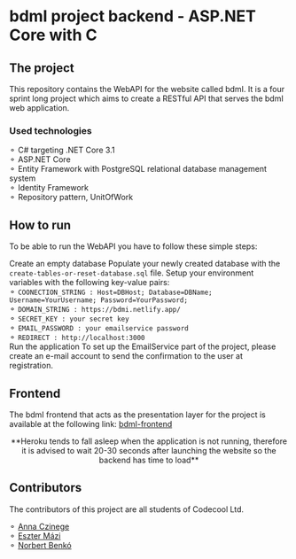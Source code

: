 # bdmI project backend - ASP.NET Core with C

## The project

This repository contains the WebAPI for the website called bdmI. It is a four sprint long project which aims to create a RESTful API that serves the bdmI web application.

### Used technologies

⚬ C# targeting .NET Core 3.1</br>
⚬ ASP.NET Core</br>
⚬ Entity Framework with PostgreSQL relational database management system</br>
⚬ Identity Framework</br>
⚬ Repository pattern, UnitOfWork</br>

## How to run

To be able to run the WebAPI you have to follow these simple steps:

Create an empty database
Populate your newly created database with the `create-tables-or-reset-database.sql` file.
Setup your environment variables with the following key-value pairs:</br>
⚬ `COONECTION_STRING : Host=DBHost; Database=DBName; Username=YourUsername; Password=YourPassword;`</br>
⚬ `DOMAIN_STRING : https://bdmi.netlify.app/`</br>
⚬ `SECRET_KEY : your secret key`</br>
⚬ `EMAIL_PASSWORD : your emailservice password`</br>
⚬ `REDIRECT : http://localhost:3000`</br>
Run the application
To set up the EmailService part of the project, please create an e-mail account to send the confirmation to the user at registration.

## Frontend

The bdmI frontend that acts as the presentation layer for the project is available at the following link: [bdmI-frontend](https://github.com/AnnaCzinege/bdmI-frontend)<p >

<p align="center">**Heroku tends to fall asleep when the application is not running, therefore it is advised to wait 20-30 seconds after launching the website so the backend has time to load**</p>

## Contributors

The contributors of this project are all students of Codecool Ltd.

⚬ [Anna Czinege](https://github.com/AnnaCzinege)</br>
⚬ [Eszter Mázi](https://github.com/esztermazi)</br>
⚬ [Norbert Benkó](https://github.com/Rasgacode)</br>
